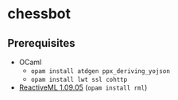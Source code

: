# chessbot

## Prerequisites
  * OCaml
	+ `opam install atdgen ppx_deriving_yojson`
    + `opam install lwt ssl cohttp`
  * [ReactiveML 1.09.05](http://reactiveml.org) (`opam install rml`)
